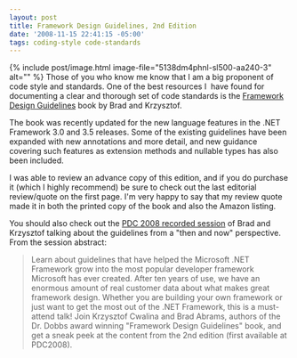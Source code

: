 ```yaml
---
layout: post
title: Framework Design Guidelines, 2nd Edition
date: '2008-11-15 22:41:15 -05:00'
tags: coding-style code-standards
---
```


{% include post/image.html image-file="5138dm4phnl-sl500-aa240-3" alt="" %} Those of you who know me know that I am a big proponent of code style and standards. One of the best resources I  have found for documenting a clear and thorough set of code standards is the [Framework Design Guidelines](http://amzn.to/2apv5X1) book by Brad and Krzysztof. 

The book was recently updated for the new language features in the .NET Framework 3.0 and 3.5 releases. Some of the existing guidelines have been expanded with new annotations and more detail, and new guidance covering such features as extension methods and nullable types has also been included.

I was able to review an advance copy of this edition, and if you do purchase it (which I highly recommend) be sure to check out the last editorial review/quote on the first page. I'm very happy to say that my review quote made it in both the printed copy of the book and also the Amazon listing.

You should also check out the [PDC 2008 recorded session](http://channel9.msdn.com/pdc2008/PC58/) of Brad and Krzysztof talking about the guidelines from a "then and now" perspective. From the session abstract:

> Learn about guidelines that have helped the Microsoft .NET Framework grow into the most popular developer framework Microsoft has ever created. After ten years of use, we have an enormous amount of real customer data about what makes great framework design. Whether you are building your own framework or just want to get the most out of the .NET Framework, this is a must-attend talk! Join Krzysztof Cwalina and Brad Abrams, authors of the Dr. Dobbs award winning "Framework Design Guidelines" book, and get a sneak peek at the content from the 2nd edition (first available at PDC2008).
